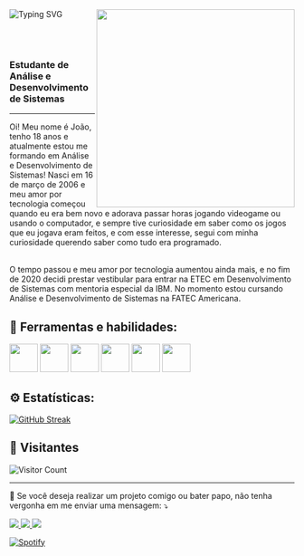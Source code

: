<div>
  <img src="https://readme-typing-svg.demolab.com?font=Fira+Code&pause=1000&width=435&lines=Bem-vindo(a)!;Me+chamo+Jo%C3%A3o+Vitor;Sou+estudante+de+An%C3%A1lise+e+Desenvolvimento+de+Sistemas;Aproveite+os+projetos;Me+siga+para+mais!" alt="Typing SVG" />
  <img src="https://64.media.tumblr.com/55f57e7f662f882d127784a453d107ca/tumblr_msghlxjj0p1qbu2bao1_400.gif" width="350px" align="right"/>
</div>

<br><br>

<p align="left">

<h3>Estudante de Análise e Desenvolvimento de Sistemas</h3>

<hr>

  Oi! Meu nome é João, tenho 18 anos e atualmente estou me formando em Análise e Desenvolvimento de Sistemas! Nasci em 16 de março de 2006 e meu amor por tecnologia começou quando eu era bem novo e adorava passar horas jogando videogame ou usando o computador, e sempre tive curiosidade em saber como os jogos que eu jogava eram feitos, e com esse interesse, segui com minha curiosidade querendo saber como tudo era programado.<br/><br/>

O tempo passou e meu amor por tecnologia aumentou ainda mais, e no fim de 2020 decidi prestar vestibular para entrar na ETEC em Desenvolvimento de Sistemas com mentoria especial da IBM. No momento estou cursando Análise e Desenvolvimento de Sistemas na FATEC Americana.
</p>

<h2 align="left">
  🚀 Ferramentas e habilidades:
</h2>

<div>
  <img height="50px" src="https://assets.univesp.br/novotec/codepen/unidade4/html5.png"/>
  <img height="50px" src="https://logospng.org/download/css-3/logo-css-3-2048.png"/>
  <img height="50px" src="https://logospng.org/download/javascript/logo-javascript-icon-1024.png"/>

  <img height="50px" src="https://www.cursou.com.br/wp-content/uploads/2017/10/Curso-de-PHP-PSRs.png"/>
  <img height="50px" src="https://www.freepnglogos.com/uploads/logo-mysql-png/logo-mysql-mysql-logo-png-images-are-download-crazypng-21.png"/>
  <img height="50px" src="https://growiz.com.br/wp-content/uploads/2020/08/kisspng-c-programming-language-logo-microsoft-visual-stud-atlas-portfolio-5b899192d7c600.1628571115357423548838.png"/>
  
  </div>

  </hr>

<h2>⚙️ Estatísticas:</h2>

[![GitHub Streak](https://streak-stats.demolab.com?user=ssgobin&theme=shadow-purple&locale=pt_BR)](https://git.io/streak-stats)

<h2>🧑 Visitantes </h2>

![Visitor Count](https://profile-counter.glitch.me/ssgobin/count.svg)

<hr>

<p>
  🤝 Se você deseja realizar um projeto comigo ou bater papo, não tenha vergonha em me enviar uma mensagem: ⤵️
</p>

<p align="left">
 <a href="https://github.com/ssgobin" target="_blank" alt="Github">
    <img src="https://img.shields.io/badge/-Github-242424?style=for-the-badge&logo=Github&logoColor=white">
</a>

<a href="https://www.linkedin.com/in/joão-vitor-sgobin-4a4556211/" target="_blank" alt="Linkedin">
  <img src="https://img.shields.io/badge/-Linkedin-0e76a8?style=for-the-badge&logo=Linkedin&logoColor=white" />
</a>

<a href="mailto:ssgobin.dev@gmail.com" target="_blank" alt="Gmail">
  <img src="https://img.shields.io/badge/-Gmail-cc3838?style=for-the-badge&logo=Gmail&logoColor=white" />
</a>
</p>  

[![Spotify](https://novatorem-oc6h0x6ww-ssgobin.vercel.app/api/spotify)](https://open.spotify.com/user/ssgobin)
